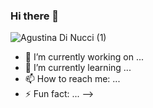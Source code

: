 ### Hi there 👋


![Agustina Di Nucci (1)](https://user-images.githubusercontent.com/105603671/195040469-2e006896-9c6c-4def-9d9a-70a060c42838.gif)





- 🔭 I’m currently working on ...
- 🌱 I’m currently learning ...
- 📫 How to reach me: ...
- ⚡ Fun fact: ...
-->
